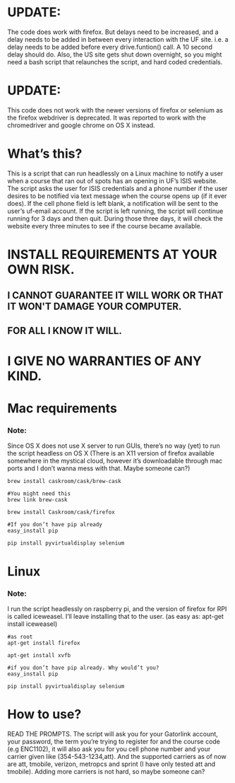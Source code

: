 # UPDATE:

The code does work with firefox. But delays need to be increased, and a delay needs to be added in between every interaction with the UF site. i.e. a delay needs to be added before every drive.funtion() call. A 10 second delay should do. Also, the US site gets shut down overnight, so you might need a bash script that relaunches the script, and hard coded credentials.

# UPDATE:
This code does not work with the newer versions of firefox or selenium as the firefox webdriver is deprecated.
It was reported to work with the chromedriver and google chrome on OS X instead.

# What’s this?

This is a script that can run headlessly on a Linux machine to notify a user when a course that ran out of spots has an opening in UF’s ISIS website. The script asks the user for ISIS credentials and a phone number if the user desires to be notified via text message when the course opens up (if it ever does). If the cell phone field is left blank, a notification will be sent to the user’s uf-email account. If the script is left running, the script will continue running for 3 days and then quit. During those three days, it will check the website every three minutes to see if the course became available.

# INSTALL REQUIREMENTS AT YOUR OWN RISK. 
## I CANNOT GUARANTEE IT WILL WORK OR THAT IT WON'T DAMAGE YOUR COMPUTER. 
## FOR ALL I KNOW IT WILL. 
# I GIVE NO WARRANTIES OF ANY KIND.

# Mac requirements

### Note:
Since OS X does not use X server to run GUIs, there’s no way (yet) to run the script headless on OS X (There is an X11 version of firefox available somewhere in the mystical cloud, however it’s downloadable through mac ports and I don’t wanna mess with that. Maybe someone can?)



	brew install caskroom/cask/brew-cask

	#You might need this	
	brew link brew-cask

	brew install Caskroom/cask/firefox

	#If you don’t have pip already	
	easy_install pip

	pip install pyvirtualdisplay selenium




# Linux

### Note: 
I run the script headlessly on raspberry pi, and the version of firefox for RPI is called iceweasel. I’ll leave installing that to the user. (as easy as: apt-get install iceweasel) 



	
	#as root
	apt-get install firefox

	apt-get install xvfb
	
	#if you don’t have pip already. Why would’t you?
	easy_install pip

	pip install pyvirtualdisplay selenium



# How to use?

READ THE PROMPTS.
The script will ask you for your Gatorlink account, your password, the term you’re trying to register for and the course code (e.g ENC1102), it will also ask you for you cell phone number and your carrier given like (354-543-1234,att). And the supported carriers as of now are att, tmobile, verizon, metropcs and sprint (I have only tested att and tmobile). Adding more carriers is not hard, so maybe someone can?


		
